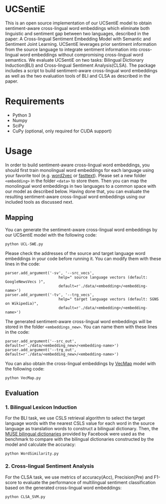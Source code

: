 # UCSentiE 
This is an open source implementation of our UCSentiE model to obtain sentiment-aware cross-lingual word embeddings which eliminate both linguistic and sentiment gap between two languages, described in the paper: A Cross-lingual Sentiment Embedding Model with Semantic and Sentiment Joint Learning. UCSentiE leverages prior sentiment information from the source language to integrate sentiment information into cross-lingual word embeddings without compromising cross-lingual word semantics. We evaluate UCSentiE on two tasks: Bilingual Dictionary Induction(BLI) and Cross-lingual Sentiment Analysis(CLSA). The package includes a script to build sentiment-aware cross-lingual word embeddings as well as the two evaluation tools of BLI and CLSA as described in the paper.
# Requirements
* Python 3
* Numpy
* SciPy
* CuPy (optional, only required for CUDA support)
# Usage
In order to build sentiment-aware cross-lingual word embeddings, you should first train monolingual word embeddings for each language using your favorite tool (e.g. [word2vec](https://github.com/tmikolov/word2vec) or [fasttext](https://github.com/facebookresearch/fastText)). Please set a new folder `<embedding>` in the folder `<data>` to store them. Then you can map the monolingual word embeddings in two languages to a common space with our model as described below. Having done that, you can evaluate the resulting sentiment-aware cross-lingual word embeddings using our included tools as discussed next.
## Mapping
You can generate the sentiment-aware cross-lingual word embeddings by our UCSentiE model with the following code:
```
python UCL-SWE.py
```
Please check the addresses of the source and target language word embeddings in your code before running it. You can modify them with these lines in the code:
```
parser.add_argument('-sv', '--src_vecs',
                        help=" source language vectors (default: GoogleNewsVecs )",
                        default=r'./data/<embedding>/<embedding-name>')
parser.add_argument('-tv', '--trg_vecs',
                        help=" target language vectors (default: SGNS on Wikipedia)",
                        default=r'./data/<embedding>/<embedding-name>')    
```
The generated sentiment-aware cross-lingual word embeddings will be stored in the folder `<embeddings_new>`. You can name them with these lines in the code:
```
parser.add_argument('--src_out', default=r'./data/<embedding_new>/<embedding-name>')
parser.add_argument('--trg_out', default=r'./data/<embedding_new>/<embedding-name>')      
```
You can also obtain the cross-lingual embeddings by [VecMap](https://github.com/lishiqimagic/vecmap) model with the following code:
```
python VecMap.py
```
## Evaluation
### 1. Bilingual Lexicon Induction
For the BLI task, we use CSLS retrieval algorithm to select the target language words with the nearest CSLS value for each word in the source language as translation words to construct a bilingual dictionary. Then, the [MUSE bilingual dictionaries](https://github.com/facebookresearch/MUSE#ground-truth-bilingual-dictionaries) provided by Facebook were used as the benchmark to compare with the bilingual dictionaries constructed by the model and calculate the accuracy:
```
python WordSimilarity.py
```
### 2. Cross-lingual Sentiment Analysis
For the CLSA task, we use metrics of accuracy(Acc), Precision(Pre) and F1-score to evaluate the performance of multilingual sentiment classification based on the generated cross-lingual word embeddings:
```
python CLSA_SVM.py
```
